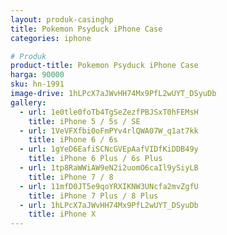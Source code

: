 ```yaml
---
layout: produk-casinghp
title: Pokemon Psyduck iPhone Case
categories: iphone

# Produk
product-title: Pokemon Psyduck iPhone Case
harga: 90000
sku: hn-1991
image-drive: 1hLPcX7aJWvHH74Mx9PfL2wUYT_DSyuDb
gallery:
  - url: 1e0tle0foTb4TgSeZezfPBJSxT0hFEMsH
    title: iPhone 5 / 5s / SE
  - url: 1VeVFXfbi0oFmPYv4rlQWA07W_q1at7kk
    title: iPhone 6 / 6s
  - url: 1gYeD6EafiSCNcGVEpAafVIDfKiDDB49y
    title: iPhone 6 Plus / 6s Plus
  - url: 1tp8RaWWiAW9eN2i2uomO6caIl9ySiyLB
    title: iPhone 7 / 8
  - url: 11mfD0JT5e9qoYRXIKNW3UNcfa2mvZgfU
    title: iPhone 7 Plus / 8 Plus
  - url: 1hLPcX7aJWvHH74Mx9PfL2wUYT_DSyuDb
    title: iPhone X
---
```


